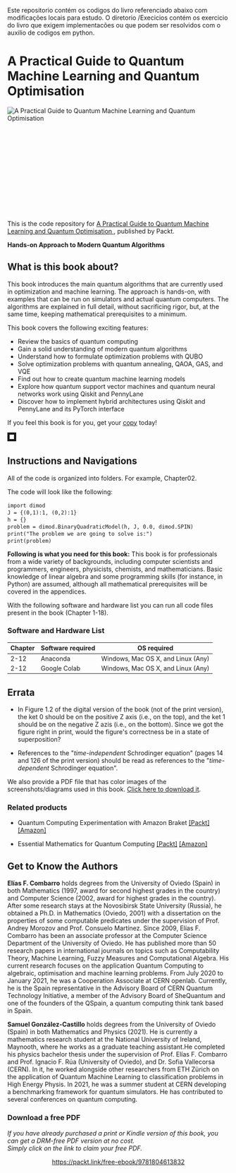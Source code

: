 
 Este repositorio contém os codigos do livro referenciado abaixo com modificações locais para estudo.
 O diretorio /Execicios contém os exercicio do livro que exigem implementacões ou que podem ser resolvidos com o auxilio de codigos em python.

# A Practical Guide to Quantum Machine Learning and Quantum Optimisation 

<a href="https://www.packtpub.com/product/a-practical-guide-to-quantum-machine-learning-and-quantum-optimisation/9781804613832?utm_source=github&utm_medium=repository&utm_campaign="><img src="https://content.packt.com/B19003/cover_image_small.jpg" alt="A Practical Guide to Quantum Machine Learning and Quantum Optimisation " height="256px" align="right"></a>

This is the code repository for [A Practical Guide to Quantum Machine Learning and Quantum Optimisation ](https://www.packtpub.com/product/a-practical-guide-to-quantum-machine-learning-and-quantum-optimisation/9781804613832?utm_source=github&utm_medium=repository&utm_campaign=), published by Packt.

**Hands-on Approach to Modern Quantum Algorithms**

## What is this book about?
This book introduces the main quantum algorithms that are currently used in optimization and machine learning. The approach is hands-on, with examples that can be run on simulators and actual quantum computers. The algorithms are explained in full detail, without sacrificing rigor, but, at the same time, keeping mathematical prerequisites to a minimum.

This book covers the following exciting features:
* Review the basics of quantum computing
* Gain a solid understanding of modern quantum algorithms
* Understand how to formulate optimization problems with QUBO
* Solve optimization problems with quantum annealing, QAOA, GAS, and VQE
* Find out how to create quantum machine learning models
* Explore how quantum support vector machines and quantum neural networks work using Qiskit and PennyLane
* Discover how to implement hybrid architectures using Qiskit and PennyLane and its PyTorch interface

If you feel this book is for you, get your [copy](https://www.amazon.com/dp/1804613835) today!

<a href="https://www.packtpub.com/?utm_source=github&utm_medium=banner&utm_campaign=GitHubBanner"><img src="https://raw.githubusercontent.com/PacktPublishing/GitHub/master/GitHub.png" 
alt="https://www.packtpub.com/" border="5" /></a>

## Instructions and Navigations
All of the code is organized into folders. For example, Chapter02.

The code will look like the following:
```
import dimod
J = {(0,1):1, (0,2):1}
h = {}
problem = dimod.BinaryQuadraticModel(h, J, 0.0, dimod.SPIN)
print("The problem we are going to solve is:")
print(problem)
```

**Following is what you need for this book:**
This book is for professionals from a wide variety of backgrounds, including computer scientists and programmers, engineers, physicists, chemists, and mathematicians. Basic knowledge of linear algebra and some programming skills (for instance, in Python) are assumed, although all mathematical prerequisites will be covered in the appendices.

With the following software and hardware list you can run all code files present in the book (Chapter 1-18).
### Software and Hardware List
| Chapter | Software required | OS required |
| -------- | ------------------------------------ | ----------------------------------- |
| 2-12 | Anaconda | Windows, Mac OS X, and Linux (Any) |
| 2-12 | Google Colab | Windows, Mac OS X, and Linux (Any) |

## Errata

- In Figure 1.2 of the digital version of the book (not of the print version), the ket 0 should be on the positive Z axis (i.e., on the top), and the ket 1 should be on the negative Z azis (i.e., on the bottom). Since we got the figure right in print, would the figure's correctness be in a state of superposition?

- References to the "_time-independent_ Schrodinger equation" (pages 14 and 126 of the print version) should be read as references to the "_time-dependent_ Schrodinger equation". 

We also provide a PDF file that has color images of the screenshots/diagrams used in this book. [Click here to download it](https://packt.link/FtU9t).

### Related products
* Quantum Computing Experimentation with Amazon Braket  [[Packt]](https://www.packtpub.com/product/quantum-computing-experimentation-with-amazon-braket/9781800565265?utm_source=github&utm_medium=repository&utm_campaign=) [[Amazon]](https://www.amazon.com/dp/1800565267)

* Essential Mathematics for Quantum Computing  [[Packt]](https://www.packtpub.com/product/essential-mathematics-for-quantum-computing/9781801073141#_ga=2.165177852.2122294857.1679392398-1305371096.1644413090?utm_source=github&utm_medium=repository&utm_campaign=) [[Amazon]](https://www.amazon.com/dp/1801073147)



## Get to Know the Authors
**Elías F. Combarro**
 holds degrees from the University of Oviedo (Spain) in both Mathematics (1997, award for second highest grades in the country) and Computer Science (2002, award for highest grades in the country). After some research stays at the Novosibirsk State University (Russia), he obtained a Ph.D. in Mathematics (Oviedo, 2001) with a dissertation on the properties of some computable predicates under the supervision of Prof. Andrey Morozov and Prof. Consuelo Martínez.
Since 2009, Elías F. Combarro has been an associate professor at the Computer Science Department of the University of Oviedo. He has published more than 50 research papers in international journals on topics such as Computability Theory, Machine Learning, Fuzzy Measures and Computational Algebra. His current research focuses on the application Quantum Computing to algebraic, optimisation and machine learning problems.
From July 2020 to January 2021, he was a Cooperation Associate at CERN openlab. Currently, he is the Spain representative in the Advisory Board of CERN Quantum Technology Initiative, a member of the Advisory Board of SheQuantum and one of the founders of the QSpain, a quantum computing think tank based in Spain.

**Samuel González-Castillo**
 holds degrees from the University of Oviedo (Spain) in both Mathematics and Physics (2021). He is currently a mathematics research student at the National University of Ireland, Maynooth, where he works as a graduate teaching assistant.He completed his physics bachelor thesis under the supervision of Prof. Elías F. Combarro and Prof. Ignacio F. Rúa (University of Oviedo), and Dr. Sofia Vallecorsa (CERN). In it, he worked alongside other researchers from ETH Zürich on the application of Quantum Machine Learning to classification problems in High Energy Physis. In 2021, he was a summer student at CERN developing a benchmarking framework for quantum simulators. He has contributed to several conferences on quantum computing.



### Download a free PDF

 <i>If you have already purchased a print or Kindle version of this book, you can get a DRM-free PDF version at no cost.<br>Simply click on the link to claim your free PDF.</i>
<p align="center"> <a href="https://packt.link/free-ebook/9781804613832">https://packt.link/free-ebook/9781804613832 </a> </p>
